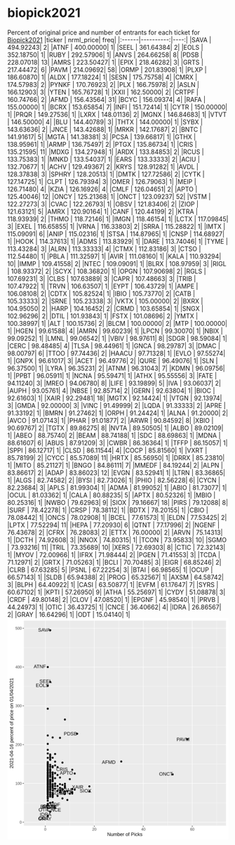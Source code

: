 # biopick2021
Percent of original price and number of entrants for each ticket for [Biopick2021](https://twitter.com/hashtag/Biopick2021)
|ticker | nrml_price| freq|
|:------|----------:|----:|
|SAVA   |  494.92243|    2|
|ATNF   |  400.00000|    1|
|SEEL   |  361.64384|    2|
|EOLS   |  352.18750|    1|
|RUBY   |  292.57906|    1|
|ANVS   |  264.66258|    8|
|PDSB   |  228.07018|   13|
|AMRS   |  223.50427|    1|
|EPIX   |  218.46282|    3|
|GRTS   |  217.44472|    6|
|PAVM   |  214.09692|   58|
|ORMP   |  201.83908|    1|
|PLXP   |  186.60870|    1|
|ALDX   |  177.18224|    1|
|SESN   |  175.75758|    4|
|CMRX   |  174.57983|    2|
|PYNKF  |  170.76923|    2|
|PLX    |  166.75978|    2|
|ASLN   |  166.12903|    3|
|YTEN   |  165.76728|    1|
|XXII   |  162.50000|    2|
|CRTPF  |  160.74766|    2|
|AFMD   |  156.43564|   31|
|BCYC   |  156.09374|    4|
|RAFA   |  155.00000|    1|
|BCRX   |  153.65854|    7|
|INFI   |  151.72414|    1|
|CYTR   |  150.00000|    1|
|PRQR   |  149.27536|    1|
|LXRX   |  148.01136|    2|
|MGNX   |  146.84683|    1|
|VTVT   |  146.50000|    4|
|BLU    |  144.40789|    3|
|THTX   |  144.00000|    1|
|SYBX   |  143.63636|    2|
|JNCE   |  143.42688|    1|
|MRKR   |  142.17687|    2|
|BNTC   |  141.91617|    5|
|MGTA   |  141.38381|    3|
|PCSA   |  139.66817|    1|
|GTHX   |  138.95961|    1|
|ARMP   |  136.75497|    2|
|PTGX   |  135.86734|    1|
|CRIS   |  135.21595|   11|
|MDXG   |  134.27948|    1|
|ARDX   |  133.84853|    2|
|RCUS   |  133.75383|    1|
|MNKD   |  133.54037|    1|
|EARS   |  133.33333|    2|
|ACIU   |  132.70677|    1|
|ACHV   |  129.49367|    2|
|KRYS   |  128.91282|    1|
|AVDL   |  128.37838|    3|
|SPHRY  |  128.20513|    1|
|DMTK   |  127.72586|    2|
|CYTK   |  127.14725|    1|
|CLPT   |  126.79394|    3|
|OMER   |  126.79063|    1|
|MEIP   |  126.71480|    4|
|KZIA   |  126.16926|    4|
|CMLF   |  126.04651|    2|
|APTO   |  125.40046|   12|
|ONCY   |  125.21368|    1|
|ONCT   |  123.09237|   52|
|VSTM   |  122.27273|    3|
|CVAC   |  122.26793|    1|
|OBSV   |  121.83406|    2|
|ZIOP   |  121.63121|    5|
|AMRX   |  120.90164|    1|
|CANF   |  120.44199|    2|
|KTRA   |  118.93939|    2|
|THMO   |  118.72146|    1|
|IMGN   |  118.46154|    1|
|LCTX   |  117.09845|    3|
|EXEL   |  116.65855|    1|
|VRNA   |  116.33803|    2|
|SRRA   |  115.28822|    1|
|IMTX   |  115.09091|    6|
|ANIP   |  115.02316|    1|
|STSA   |  114.87965|    1|
|CNSP   |  114.68927|    1|
|HOOK   |  114.37613|    1|
|ADMS   |  113.83929|    1|
|DARE   |  113.74046|    1|
|TYME   |  113.43284|    3|
|ALRN   |  113.33333|    4|
|CTMX   |  112.83186|    3|
|CTSO   |  112.54480|    1|
|PBLA   |  111.32597|    1|
|AVIR   |  111.08160|    1|
|KALA   |  110.93294|   10|
|IMMP   |  109.41558|    2|
|NTEC   |  109.09091|    1|
|BLRX   |  108.97959|    3|
|RIGL   |  108.93372|    2|
|SCYX   |  108.36820|    1|
|OPGN   |  107.90698|    2|
|RGLS   |  107.69231|    3|
|CLBS   |  107.63889|    3|
|CAPR   |  107.48663|    3|
|TRIB   |  107.47922|    1|
|TRVN   |  106.63507|    1|
|EYPT   |  106.43729|    1|
|AMPE   |  106.08108|    2|
|CDTX   |  105.82524|    1|
|IBIO   |  105.73770|    2|
|CATB   |  105.33333|    2|
|SRNE   |  105.23338|    3|
|VKTX   |  105.00000|    2|
|BXRX   |  104.95050|    2|
|HARP   |  104.16452|    2|
|CRMD   |  103.65854|    1|
|SNGX   |  102.96296|    2|
|DTIL   |  101.93843|    1|
|FSTX   |  101.08696|    2|
|YMTX   |  100.38997|    1|
|ALT    |  100.15736|    2|
|BLCM   |  100.00000|    2|
|MTP    |  100.00000|    1|
|HGEN   |   99.61588|    4|
|AMRN   |   99.60239|    1|
|LPCN   |   99.30070|    1|
|NBIX   |   99.09252|    1|
|LMNL   |   99.06542|    1|
|VBIV   |   98.97611|    8|
|SDGR   |   98.59084|    1|
|CERC   |   98.48485|    4|
|TLSA   |   98.44961|    1|
|GNCA   |   98.29787|    3|
|DMAC   |   98.00797|    6|
|TTOO   |   97.74436|    2|
|HAACU  |   97.71328|    1|
|EVLO   |   97.55274|    1|
|GNPX   |   96.61017|    3|
|ACET   |   96.49776|    2|
|QURE   |   96.49076|    1|
|SLN    |   96.37500|    1|
|LYRA   |   96.35231|    2|
|ATNM   |   96.31043|    7|
|KDMN   |   96.09756|    1|
|PPBT   |   96.05911|    1|
|NCNA   |   95.59471|    1|
|ATHX   |   95.55556|    3|
|FATE   |   94.11240|    3|
|MREO   |   94.06780|    8|
|LIFE   |   93.19899|    5|
|IVA    |   93.06037|    2|
|AUPH   |   93.05761|    4|
|NBSE   |   92.85714|    2|
|GERN   |   92.63804|    1|
|BIOC   |   92.61603|    1|
|XAIR   |   92.29481|   18|
|MGTX   |   92.14424|    1|
|VTGN   |   92.13974|    3|
|GMDA   |   92.00000|    3|
|VINC   |   91.49999|    2|
|LQDA   |   91.33333|    2|
|APRE   |   91.33192|    1|
|BMRN   |   91.27462|    1|
|ORPH   |   91.24424|    1|
|ALNA   |   91.20000|    2|
|AVCO   |   91.07143|    1|
|PHAR   |   91.01877|    2|
|ARWR   |   90.84592|    8|
|XBIO   |   90.69767|    2|
|TGTX   |   89.86275|    8|
|NVTA   |   89.50505|    1|
|ALBO   |   89.02109|    1|
|ABEO   |   88.75740|    2|
|BEAM   |   88.74188|    1|
|SDC    |   88.69863|    1|
|MDNA   |   88.61607|    6|
|ABUS   |   87.91209|    3|
|CWBR   |   86.36364|    1|
|TFFP   |   86.15057|    1|
|SPPI   |   86.12717|    1|
|CLSD   |   86.11544|    4|
|COCP   |   85.81560|    1|
|VXRT   |   85.78199|    2|
|CYCC   |   85.57089|   11|
|HRTX   |   85.56950|    1|
|DRRX   |   85.23810|    1|
|MITO   |   85.21127|    1|
|BNGO   |   84.86111|    7|
|MMEDF  |   84.19244|    2|
|ALPN   |   83.86617|    2|
|ADAP   |   83.86023|   12|
|EVGN   |   83.52941|    1|
|LTRN   |   83.36865|    1|
|ALGS   |   82.74582|    2|
|BYSI   |   82.73026|    1|
|PHIO   |   82.56228|    6|
|CYCN   |   82.23684|    3|
|APLS   |   81.99304|    1|
|ADMA   |   81.99052|    1|
|ABIO   |   81.73077|    1|
|OCUL   |   81.03362|    1|
|CALA   |   80.88235|    5|
|APTX   |   80.52326|    1|
|MBIO   |   80.25316|    1|
|NWBO   |   79.62963|    9|
|SIOX   |   79.16667|   18|
|PIRS   |   79.12088|    8|
|SURF   |   78.42278|    1|
|CRSP   |   78.38112|    1|
|BDTX   |   78.20155|    1|
|CBIO   |   78.08442|    1|
|ONCS   |   78.02908|    1|
|BCEL   |   77.61573|    1|
|ELDN   |   77.53425|    2|
|LPTX   |   77.52294|   11|
|HEPA   |   77.20930|    6|
|QTNT   |   77.17996|    2|
|NGENF  |   76.43678|    2|
|CFRX   |   76.28083|    2|
|ETTX   |   76.00000|    2|
|ARVN   |   75.14313|    1|
|DCTH   |   74.92608|    3|
|NNOX   |   74.80315|    1|
|TCON   |   73.95833|   10|
|SGMO   |   73.93216|   11|
|TRIL   |   73.35689|   10|
|XERS   |   72.69303|    8|
|CTIC   |   72.32143|    1|
|MYOV   |   72.00966|    1|
|IFRX   |   71.98444|    2|
|PGEN   |   71.41553|    3|
|TCDA   |   71.12971|    2|
|GRTX   |   71.05263|    1|
|BCLI   |   70.70485|    3|
|EIGR   |   68.85246|    2|
|CLRB   |   67.63285|    5|
|PSNL   |   67.22254|    3|
|BTAI   |   66.98565|    1|
|OCUP   |   66.57143|    1|
|SLDB   |   65.94388|    2|
|PROG   |   65.32567|    1|
|AXSM   |   64.58742|    3|
|BLPH   |   64.40922|    1|
|CASI   |   63.50877|    1|
|EVFM   |   61.17647|    7|
|SYRS   |   60.67102|    1|
|KPTI   |   57.26950|    9|
|ATHA   |   55.25697|    1|
|CYDY   |   51.08878|    3|
|CRDF   |   49.80148|    2|
|CLOV   |   47.08520|    1|
|EPGNF  |   45.98540|    1|
|PRVB   |   44.24973|    1|
|OTIC   |   36.43725|    1|
|CNCE   |   36.40662|    4|
|IDRA   |   26.86567|    2|
|GRAY   |   16.64296|    1|
|ODT    |   15.04140|    1|
![retvspicks](biopicks.png?raw=true)
